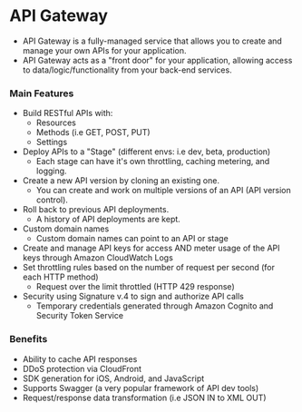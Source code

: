 # API Gateway

- API Gateway is a fully-managed service that allows you to create and manage
  your own APIs for your application.
- API Gateway acts as a "front door" for your application, allowing access to
  data/logic/functionality from your back-end services.

### Main Features

- Build RESTful APIs with:
  - Resources
  - Methods (i.e GET, POST, PUT)
  - Settings
- Deploy APIs to a "Stage" (different envs: i.e dev, beta, production)
  - Each stage can have it's own throttling, caching metering, and logging.
- Create a new API version by cloning an existing one.
  - You can create and work on multiple versions of an API (API version control).
- Roll back to previous API deployments.
  - A history of API deployments are kept.
- Custom domain names
  - Custom domain names can point to an API or stage
- Create and manage API keys for access AND meter usage of the API keys through Amazon CloudWatch Logs
- Set throttling rules based on the number of request per second (for each HTTP method)
  - Request over the limit throttled (HTTP 429 response)
- Security using Signature v.4 to sign and authorize API calls
  - Temporary credentials generated through Amazon Cognito and Security Token Service

### Benefits

- Ability to cache API responses
- DDoS protection via CloudFront
- SDK generation for iOS, Android, and JavaScript
- Supports Swagger (a very popular framework of API dev tools)
- Request/response data transformation (i.e JSON IN to XML OUT)


